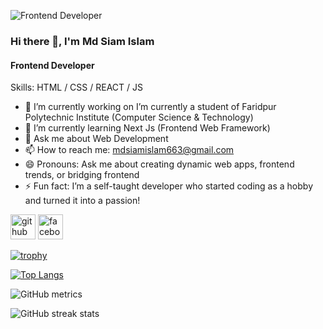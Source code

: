 
![Frontend Developer](https://hub.asimov.academy/wp-content/uploads/2024/10/hello-world.webp)

### Hi there 👋, I'm Md Siam Islam
#### Frontend Developer



Skills:  HTML / CSS / REACT / JS 

- 🔭 I’m currently working on I’m currently a student of Faridpur Polytechnic Institute (Computer Science & Technology) 
- 🌱 I’m currently learning Next Js (Frontend Web Framework) 
- 💬 Ask me about Web Development 
- 📫 How to reach me: mdsiamislam663@gmail.com 
- 😄 Pronouns: Ask me about creating dynamic web apps, frontend trends, or bridging frontend 
- ⚡ Fun fact: I’m a self-taught developer who started coding as a hobby and turned it into a passion! 


[<img src='https://cdn.jsdelivr.net/npm/simple-icons@3.0.1/icons/github.svg' alt='github' height='40'>](https://github.com/https://github.com/md-siam-islam)  [<img src='https://cdn.jsdelivr.net/npm/simple-icons@3.0.1/icons/facebook.svg' alt='facebook' height='40'>](https://www.facebook.com/https://www.facebook.com/MD.Siam.Islam.1478)  

[![trophy](https://github-profile-trophy.vercel.app/?username=https://github.com/md-siam-islam)](https://github.com/ryo-ma/github-profile-trophy)

[![Top Langs](https://github-readme-stats.vercel.app/api/top-langs/?username=https://github.com/md-siam-islam)](https://github.com/anuraghazra/github-readme-stats)

![GitHub metrics](https://metrics.lecoq.io/https://github.com/md-siam-islam)  

![GitHub streak stats](https://streak-stats.demolab.com/?user=https://github.com/md-siam-islam)  

